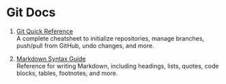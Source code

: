 # Git Docs

1. [Git Quick Reference](./GitHub.md)  
   A complete cheatsheet to initialize repositories, manage branches, push/pull from GitHub, undo changes, and more.

2. [Markdown Syntax Guide](./Markdown.md)  
   Reference for writing Markdown, including headings, lists, quotes, code blocks, tables, footnotes, and more.
